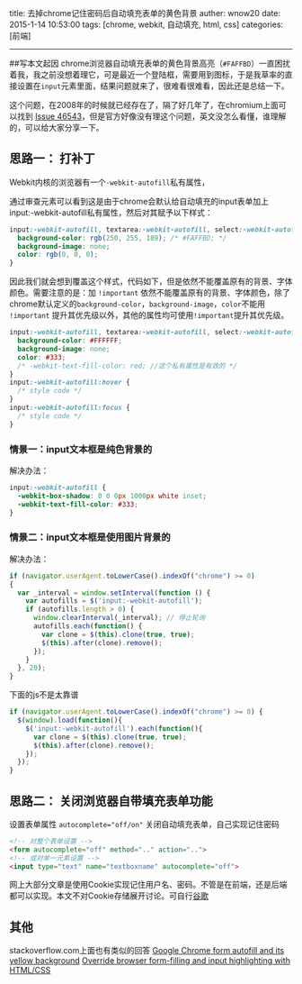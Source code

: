 title: 去掉chrome记住密码后自动填充表单的黄色背景
auther: wnow20
date: 2015-1-14 10:53:00
tags: [chrome, webkit, 自动填充, html, css]
categories: [前端]

---
##写本文起因
chrome浏览器自动填充表单的黄色背景高亮（`#FAFFBD`）一直困扰着我，我之前没想着理它，可是最近一个登陆框，需要用到图标，于是我草率的直接设置在`input`元素里面，结果问题就来了，很难看很难看，因此还是总结一下。

这个问题，在2008年的时候就已经存在了，隔了好几年了，在chromium上面可以找到 [Issue 46543](https://code.google.com/p/chromium/issues/detail?id=46543)，但是官方好像没有理这个问题，英文没怎么看懂，谁理解的，可以给大家分享一下。

## 思路一： 打补丁

Webkit内核的浏览器有一个`-webkit-autofill`私有属性，

通过审查元素可以看到这是由于chrome会默认给自动填充的input表单加上input:-webkit-autofill私有属性，然后对其赋予以下样式：
```css
input:-webkit-autofill, textarea:-webkit-autofill, select:-webkit-autofill {
  background-color: rgb(250, 255, 189); /* #FAFFBD; */
  background-image: none;
  color: rgb(0, 0, 0);
}
```

因此我们就会想到覆盖这个样式，代码如下，但是依然不能覆盖原有的背景、字体颜色。需要注意的是：加 `!important` 依然不能覆盖原有的背景、字体颜色，除了chrome默认定义的`background-color`，`background-image`，`color`不能用 `!important` 提升其优先级以外，其他的属性均可使用`!important`提升其优先级。

```css
input:-webkit-autofill, textarea:-webkit-autofill, select:-webkit-autofill {
  background-color: #FFFFFF;
  background-image: none;
  color: #333;
  /* -webkit-text-fill-color: red; //这个私有属性是有效的 */
}
input:-webkit-autofill:hover {
  /* style code */
}
input:-webkit-autofill:focus {
  /* style code */
}
```

### 情景一：input文本框是纯色背景的
解决办法：
```css
input:-webkit-autofill {
  -webkit-box-shadow: 0 0 0px 1000px white inset;
  -webkit-text-fill-color: #333;
}
```

### 情景二：input文本框是使用图片背景的
解决办法：
```js
if (navigator.userAgent.toLowerCase().indexOf("chrome") >= 0)
{
  var _interval = window.setInterval(function () {
    var autofills = $('input:-webkit-autofill');
    if (autofills.length > 0) {
      window.clearInterval(_interval); // 停止轮询
      autofills.each(function() {
        var clone = $(this).clone(true, true);
        $(this).after(clone).remove();
      });
    }
  }, 20);
}
```

下面的js不是太靠谱
```js
if (navigator.userAgent.toLowerCase().indexOf("chrome") >= 0) {
  $(window).load(function(){
    $('input:-webkit-autofill').each(function(){
      var clone = $(this).clone(true, true);
      $(this).after(clone).remove();
    });
  });
}
```

## 思路二： 关闭浏览器自带填充表单功能
设置表单属性 `autocomplete="off/on"` 关闭自动填充表单，自己实现记住密码
```html
<!-- 对整个表单设置 -->
<form autocomplete="off" method=".." action="..">
<!-- 或对单一元素设置 -->
<input type="text" name="textboxname" autocomplete="off">
```
网上大部分文章是使用Cookie实现记住用户名、密码。不管是在前端，还是后端都可以实现。本文不对Cookie存储展开讨论。可自行[谷歌](http://www.google.com/ncr)

## 其他
stackoverflow.com上面也有类似的回答
[Google Chrome form autofill and its yellow background](http://stackoverflow.com/questions/2920306/google-chrome-form-autofill-and-its-yellow-background)
[Override browser form-filling and input highlighting with HTML/CSS](http://stackoverflow.com/questions/2338102/override-browser-form-filling-and-input-highlighting-with-html-css)
